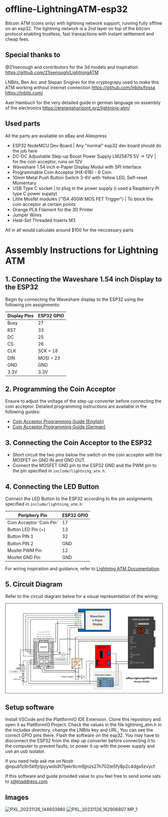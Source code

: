 # offline-LightningATM-esp32
Bitcoin ATM (coins only) with lightning network support, running fully offline on an esp32. 
The lightning network is a 2nd layer on top of the bitcoin protocol enabling trustless, fast transactions with instant settlement and cheap fees.

## Special thanks to
@21isenough and contributors for the 3d models and inspiration:
https://github.com/21isenough/LightningATM

LNBits, Ben Arc and Stepan Snigirev for the cryptograpy used to make this ATM working without internet connection
https://github.com/lnbits/fossa
https://lnbits.com/

Axel Hambuch for the very detailed guide in german language on assembly of the electronics
https://ereignishorizont.xyz/lightning-atm/

## Used parts
All the parts are available on eBay and Aliexpress

* ESP32 NodeMCU Dev Board | Any "normal" esp32 dev board should do the job here
* DC-DC Adjustable Step-up Boost Power Supply LM2587S 5V -> 12V | for the coin acceptor, runs on 12V
* Waveshare 1.54 inch e-Paper Display Modul with SPI Interface
* Programmable Coin Acceptor (HX-616) - 6 Coin
* 10mm Metal Push Button Switch 3-6V with Yellow LED, Self-reset Momentary
* USB Type C socket | to plug in the power supply (i used a Raspberry Pi type C power supply)
* Little Mosfet modules ("15A 400W MOS FET Trigger") | To block the coin acceptor at certain points
* Orange PLA Filament for the 3D Printer
* Jumper Wires
* Heat-Set Threaded Inserts M3

All in all would calculate around $100 for the neccessary parts

# Assembly Instructions for Lightning ATM

## 1. Connecting the Waveshare 1.54 inch Display to the ESP32

Begin by connecting the Waveshare display to the ESP32 using the following pin assignments:

| Display Pins | ESP32 GPIO |
|--------------|------------|
| Busy         | 27         |
| RST          | 33         |
| DC           | 25         |
| CS           | 26         |
| CLK          | SCK = 18   |
| DIN          | MOSI = 23  |
| GND          | GND        |
| 3.3V         | 3.3V       |

## 2. Programming the Coin Acceptor

Ensure to adjust the voltage of the step-up converter before connecting the coin acceptor. Detailed programming instructions are available in the following guides:
- [Coin Acceptor Programming Guide (English)](https://github.com/21isenough/LightningATM/blob/master/docs/guide/coin_validator.md)
- [Coin Acceptor Programming Guide (German)](https://ereignishorizont.xyz/lightning-atm/)

## 3. Connecting the Coin Acceptor to the ESP32

- Short circuit the two pins below the switch on the coin acceptor with the MOSFET on GND IN and GND OUT.
- Connect the MOSFET GND pin to the ESP32 GND and the PWM pin to the pin specified in `include/lightning_atm.h`.

## 4. Connecting the LED Button

Connect the LED Button to the ESP32 according to the pin assignments specified in `include/lightning_atm.h`:

| Periphery Pin             | ESP32 GPIO |
|---------------------------|------------|
| Coin Acceptor 'Coin Pin'  | 17         |
| Button LED Pin (+)        | 13         |
| Button PIN 1              | 32         |
| Button PIN 2              | GND        |
| Mosfet PWM Pin            | 12         |
| Mosfet GND Pin            | GND        |

For wiring inspiration and guidance, refer to [Lightning ATM Documentation](https://github.com/21isenough/LightningATM/tree/master/docs).

## 5. Circuit Diagram

Refer to the circuit diagram below for a visual representation of the wiring:

![Wiring - Circuit Diagram](./assets/ATM_circuit_diagram.png)


## Setup software

Install VSCode and the PlattformIO IDE Extension.
Clone this repository and open it as PlattformIO Project.
Check the values in the file lightning_atm.h in the includes directory, change the LNBits key and URL, You can see the correct GPIO pins there.
Flash the software on the esp32. You may have to disconnect the ESP32 from the step up converter before connecting it to the computer to prevent faults, or power it up with the power supply and use an usb isolator.

If you need help ask me on Nostr @npub1z9n5ktfjrlpyywds9t7ljekr9cm9jjnzs27h702te5fy8p2c4dgs5zvycf

If this software and guide provided value to you feel free to send some sats to x@lnaddress.com


## Images
![PXL_20231126_144603980](https://github.com/f321x/offline-LightningATM-esp32/assets/51097237/12ac8a54-8756-4842-b26d-4408e8df3afe)
![PXL_20231126_162906807 MP_1](https://github.com/f321x/offline-LightningATM-esp32/assets/51097237/7e394774-f341-4b1c-ae73-4806f6f42ce5)
